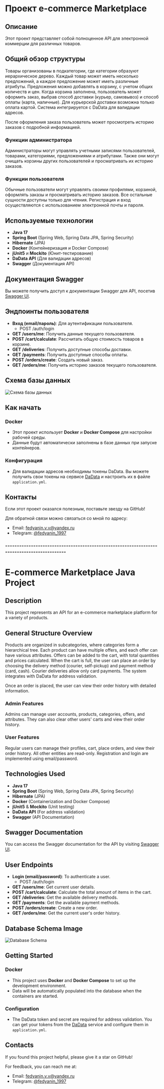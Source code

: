 # Проект e-commerce Marketplace

## Описание

Этот проект представляет собой полноценное API для электронной коммерции для различных товаров.

## Общий обзор структуры

Товары организованы в подкатегории, где категории образуют иерархическое дерево. Каждый товар может иметь несколько предложений, а каждое предложение может иметь различные атрибуты. Предложения можно добавлять в корзину, с учетом общих количеств и цен. Когда корзина заполнена, пользователь может оформить заказ, выбрав способ доставки (курьер, самовывоз) и способ оплаты (карта, наличные). Для курьерской доставки возможна только оплата картой. Система интегрируется с DaData для валидации адресов.

После оформления заказа пользователь может просмотреть историю заказов с подробной информацией.

### Функции администратора
Администраторы могут управлять учетными записями пользователей, товарами, категориями, предложениями и атрибутами. Также они могут очищать корзины других пользователей и просматривать их историю заказов.

### Функции пользователя
Обычные пользователи могут управлять своими профилями, корзиной, оформлять заказы и просматривать историю заказов. Все остальные сущности доступны только для чтения. Регистрация и вход осуществляются с использованием электронной почты и пароля.

## Используемые технологии

- **Java 17**
- **Spring Boot** (Spring Web, Spring Data JPA, Spring Security)
- **Hibernate** (JPA)
- **Docker** (Контейнеризация и Docker Compose)
- **jUnit5** и **Mockito** (Юнит-тестирование)
- **DaData API** (Для валидации адресов)
- **Swagger** (Документация API)

## Документация Swagger

Вы можете получить доступ к документации Swagger для API, посетив [Swagger UI](http://localhost:8080/swagger-ui/index.html#/).

## Эндпоинты пользователя

- **Вход (email/пароль)**: Для аутентификации пользователя.
  - POST /auth/login
- **GET /users/me**: Получить данные текущего пользователя.
- **POST /cart/calculate**: Рассчитать общую стоимость товаров в корзине.
- **GET /deliveries**: Получить доступные способы доставки.
- **GET /payments**: Получить доступные способы оплаты.
- **POST /orders/create**: Создать новый заказ.
- **GET /orders/me**: Получить историю заказов текущего пользователя.

## Схема базы данных

![Схема базы данных](DBSchema.png)

## Как начать

### Docker

- Этот проект использует **Docker** и **Docker Compose** для настройки рабочей среды.
- Данные будут автоматически заполнены в базе данных при запуске контейнеров.

### Конфигурация

- Для валидации адресов необходимы токены DaData. Вы можете получить свои токены на сервисе [DaData](https://dadata.ru/) и настроить их в файле `application.yml`.

## Контакты

Если этот проект оказался полезным, поставьте звезду на GitHub!

Для обратной связи можно связаться со мной по адресу:

- Email: [fedyanin.v.v@yandex.ru](mailto:fedyanin.v.v@yandex.ru)
- Telegram: [@fedyanin_1997](https://t.me/fedyanin_1997)


### -------------------------------------------------------------------------------------------


# E-commerce Marketplace Java Project


## Description

This project represents an API for an e-commerce marketplace platform for a variety of products.

## General Structure Overview

Products are organized in subcategories, where categories form a hierarchical tree. Each product can have multiple offers, and each offer can have various attributes. Offers can be added to the cart, with total quantities and prices calculated. When the cart is full, the user can place an order by choosing the delivery method (courier, self-pickup) and payment method (card, cash). Courier deliveries allow only card payments. The system integrates with DaData for address validation.

Once an order is placed, the user can view their order history with detailed information.

### Admin Features
Admins can manage user accounts, products, categories, offers, and attributes. They can also clear other users' carts and view their order history.

### User Features
Regular users can manage their profiles, cart, place orders, and view their order history. All other entities are read-only. Registration and login are implemented using email/password.

## Technologies Used

- **Java 17**
- **Spring Boot** (Spring Web, Spring Data JPA, Spring Security)
- **Hibernate** (JPA)
- **Docker** (Containerization and Docker Compose)
- **jUnit5** & **Mockito** (Unit testing)
- **DaData API** (For address validation)
- **Swagger** (API Documentation)

## Swagger Documentation

You can access the Swagger documentation for the API by visiting [Swagger UI](http://localhost:8080/swagger-ui/index.html#/).

## User Endpoints

- **Login (email/password)**: To authenticate a user.
    - POST /auth/login
- **GET /users/me**: Get current user details.
- **POST /cart/calculate**: Calculate the total amount of items in the cart.
- **GET /deliveries**: Get the available delivery methods.
- **GET /payments**: Get the available payment methods.
- **POST /orders/create**: Create a new order.
- **GET /orders/me**: Get the current user's order history.

## Database Schema Image

![Database Schema](DBSchema.png)

## Getting Started

### Docker

- This project uses **Docker** and **Docker Compose** to set up the development environment.
- Data will be automatically populated into the database when the containers are started.

### Configuration

- The DaData token and secret are required for address validation. You can get your tokens from the [DaData](https://dadata.ru/) service and configure them in `application.yml`.

## Contacts

If you found this project helpful, please give it a star on GitHub!

For feedback, you can reach me at:

- Email: [fedyanin.v.v@yandex.ru](mailto:fedyanin.v.v@yandex.ru)
- Telegram: [@fedyanin_1997](https://t.me/fedyanin_1997)